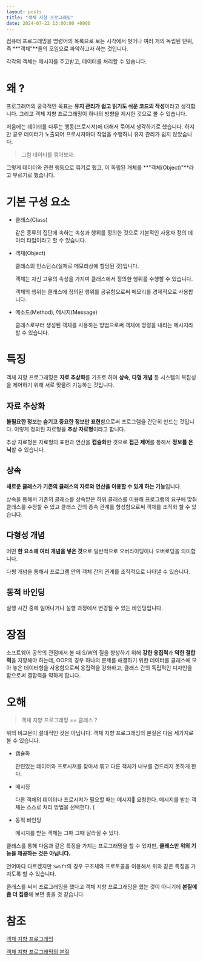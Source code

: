 ```yaml
---
layout: posts
title: "객체 지향 프로그래밍"
date: 2024-07-22 13:00:00 +0900
---
```


컴퓨터 프로그래밍을 명령어의 목록으로 보는 시각에서 벗어나 여러 개의 독립된 단위, 즉 **“객체”**들의 모임으로 파악하고자 하는 것입니다.

각각의 객체는 메시지를 주고받고, 데이터를 처리할 수 있습니다.

# 왜 ?

프로그래머의 궁극적인 목표는 **유지 관리가 쉽고 읽기도 쉬운 코드의 작성**이라고 생각합니다. 그리고 객체 지향 프로그래밍이 하나의 방향을 제시한 것으로
볼 수 있습니다.

처음에는 데이터를 다루는 행동(프로시져)에 대해서 묶어서 생각하기로 했습니다. 하지만 공유 데이터가 노출되어 프로시져마다 작업을 수행하니 유지 관리가 쉽지
않았습니다.

> 그럼 데이터를 묶어보자.

그렇게 데이터와 관련 행동으로 묶기로 했고, 이 독립된 개체를 **"객체(Object)"**라고 부르기로 했습니다.

# 기본 구성 요소

- 클래스(Class)
    
    같은 종류의 집단에 속하는 속성과 행위를 정의한 것으로 기본적인 사용자 정의 데이터 타입이라고 할 수 있습니다.
    
- 객체(Object)
    
    클래스의 인스턴스(실제로 메모리상에 할당된 것)입니다.
    
    객체는 자신 고유의 속성을 가지며 클래스에서 정의한 행위를 수행할 수 있습니다.
    
    객체의 행위는 클래스에 정의된 행위를 공유함으로써 메모리를 경제적으로 사용합니다.
    
- 메소드(Method), 메시지(Message)
    
    클래스로부터 생성된 객체를 사용하는 방법으로써 객체에 명령을 내리는 메시지라 할 수 있습니다.
    
# 특징

객체 지향 프로그래밍은 **자료 추상화**를 기초로 하여 **상속**, **다형 개념** 등 시스템의 복잡성을 제어하기 위해 서로 맞물려 기능하는 것입니다.

## 자료 추상화

**불필요한 정보는 숨기고 중요한 정보만 표현**함으로써 프로그램을 간단히 만드는 것입니다. 이렇게 정의된 자료형을 **추상 자료형**이라고 합니다.

추상 자료형은 자료형의 표현과 연산을 **캡슐화**한 것으로 **접근 제어**를 통해서 **정보를 은닉**할 수 있습니다.

## 상속

**새로운 클래스가 기존의 클래스의 자료와 연산을 이용할 수 있게 하는 기능**입니다.

상속을 통해서 기존의 클래스를 상속받은 하위 클래스를 이용해 프로그램의 요구에 맞춰 클래스를 수정할 수 있고 클래스 간의 종속 관계를 형성함으로써 객체를 조직화
할 수 있습니다.

## 다형성 개념

어떤 **한 요소에 여러 개념을 넣은 것**으로 일반적으로 오버라이딩이나 오버로딩을 의미합니다.

다형 개념을 통해서 프로그램 안의 객체 간의 관계를 조직적으로 나타낼 수 있습니다.

## 동적 바인딩

실행 시간 중에 일어나거나 실행 과정에서 변경될 수 있는 바인딩입니다.

# 장점

소프트웨어 공학의 관점에서 볼 때 S/W의 질을 향상하기 위해 **강한 응집력**과 **약한 결합력**을 지향해야 하는데, OOP의 경우 하나의 문제를 해결하기 위한
데이터를 클래스에 모아 놓은 데이터형을 사용함으로써 응집력을 강화하고, 클래스 간의 독립적인 디자인을 함으로써 결합력을 약하게 합니다.

# 오해

> 객체 지향 프로그래밍 == 클래스 ?

위의 비교문이 절대적인 것은 아닙니다. 객체 지향 프로그래밍의 본질은 다음 세가지로 볼 수 있습니다.

- 캡슐화

    관련있는 데이터와 프로시져를 찾아서 묶고 다른 객체가 내부를 건드리지 못하게 한다. 

- 메시징

    다른 객체의 데이터나 프로시져가 필요할 때는 메시지 요청한다. 메시지를 받는 객체는 스스로 처리 방법을 선택한다. (

- 동적 바인딩

    메시지를 받는 객체는 그때 그때 달라질 수 있다.
    
클래스를 통해 다음과 같은 특징을 가지는 프로그래밍을 할 수 있지만, **클래스만 위의 기능을 제공하는 것은 아닙니다.**

언어마다 다르겠지만 `Swift`의 경우 구조체와 프로토콜을 이용해서 위와 같은 특징을 가지도록 할 수 있습니다.

클래스를 써서 프로그래밍을 했다고 객체 지향 프로그래밍을 했는 것이 아니기에 **본질에 좀 더 집중**해 보면 좋을 것 같습니다.

# 참조

[객체 지향 프로그래밍](https://ko.wikipedia.org/wiki/객체_지향_프로그래밍)

[객체 지향 프로그래밍의 본질](https://velog.io/@eddy_song/alan-kay-OOP)
